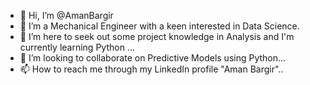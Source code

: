 - 👋 Hi, I’m @AmanBargir
- 👀 I’m a Mechanical Engineer with a keen interested in Data Science. 
- 🌱 I’m here to seek out some project knowledge in Analysis and I'm currently learning Python ...
- 💞️ I’m looking to collaborate on Predictive Models using Python...
- 📫 How to reach me through my LinkedIn profile "Aman Bargir"..

<!---
AmanBargir/AmanBargir is a ✨ special ✨ repository because its `README.md` (this file) appears on your GitHub profile.
You can click the Preview link to take a look at your changes.
--->
